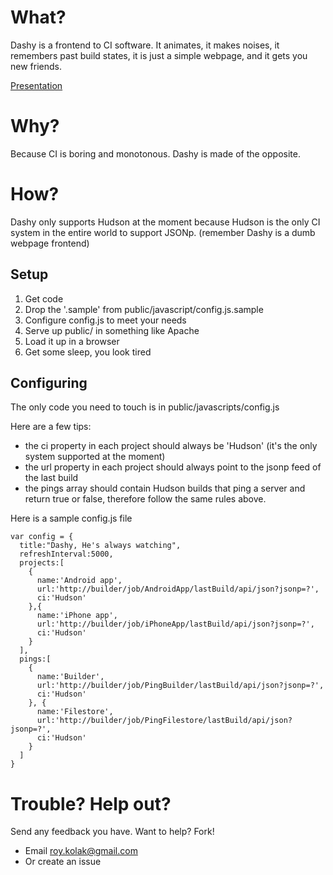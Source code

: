 # What?

Dashy is a frontend to CI software. It animates, it makes noises, it remembers past build states, it is just a simple webpage, and it gets you new friends.

[Presentation](http://roykolak.github.com/dashy-presentation/)

# Why?

Because CI is boring and monotonous. Dashy is made of the opposite.

# How?

Dashy only supports Hudson at the moment because Hudson is the only CI system in the entire world to support JSONp. (remember Dashy is a dumb webpage frontend)

## Setup

  1. Get code
  2. Drop the '.sample' from public/javascript/config.js.sample
  3. Configure config.js to meet your needs
  4. Serve up public/ in something like Apache
  6. Load it up in a browser
  5. Get some sleep, you look tired

## Configuring

The only code you need to touch is in public/javascripts/config.js

Here are a few tips:

* the ci property in each project should always be 'Hudson' (it's the only system supported at the moment)
* the url property in each project should always point to the jsonp feed of the last build
* the pings array should contain Hudson builds that ping a server and return true or false, therefore follow the same rules above.

Here is a sample config.js file

    var config = {
      title:"Dashy, He's always watching",
      refreshInterval:5000,
      projects:[
        {
          name:'Android app',
          url:'http://builder/job/AndroidApp/lastBuild/api/json?jsonp=?',
          ci:'Hudson'
        },{
          name:'iPhone app',
          url:'http://builder/job/iPhoneApp/lastBuild/api/json?jsonp=?',
          ci:'Hudson'
        }
      ],
      pings:[
        {
          name:'Builder',
          url:'http://builder/job/PingBuilder/lastBuild/api/json?jsonp=?',
          ci:'Hudson'
        }, {
          name:'Filestore',
          url:'http://builder/job/PingFilestore/lastBuild/api/json?jsonp=?',
          ci:'Hudson'
        }
      ]
    }

# Trouble? Help out?

Send any feedback you have. Want to help? Fork!

* Email roy.kolak@gmail.com
* Or create an issue
